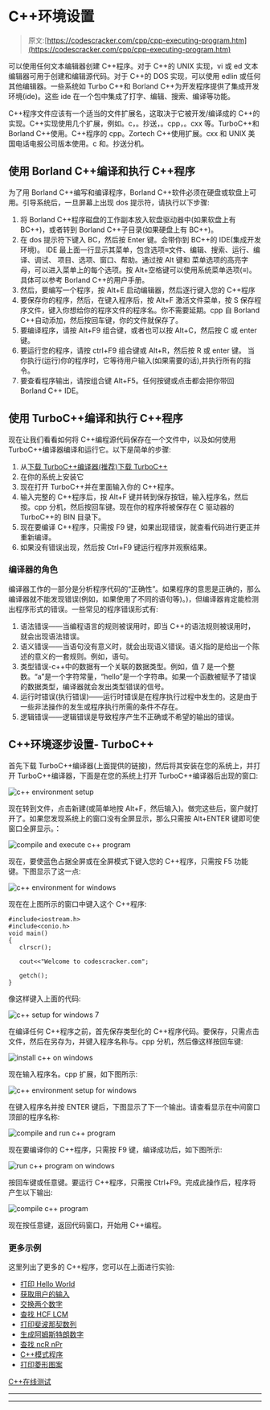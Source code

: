 # C++环境设置

> 原文:[https://codescracker.com/cpp/cpp-executing-program.htm](https://codescracker.com/cpp/cpp-executing-program.htm)

可以使用任何文本编辑器创建 C++程序。对于 C++的 UNIX 实现，vi 或 ed 文本编辑器可用于创建和编辑源代码。对于 C++的 DOS 实现，可以使用 edlin 或任何其他编辑器。一些系统如 Turbo C++和 Borland C++为开发程序提供了集成开发环境(ide)。这些 ide 在一个包中集成了打字、编辑、搜索、编译等功能。

C++程序文件应该有一个适当的文件扩展名，这取决于它被开发/编译成的 C++的实现。C++实现使用几个扩展，例如。c，。抄送，。cpp，。cxx 等。TurboC++和 Borland C++使用。C++程序的 cpp。Zortech C++使用扩展。cxx 和 UNIX 美国电话电报公司版本使用。c 和。抄送分机。

## 使用 Borland C++编译和执行 C++程序

为了用 Borland C++编写和编译程序，Borland C++软件必须在硬盘或软盘上可用。引导系统后，一旦屏幕上出现 dos 提示符，请执行以下步骤:

1.  将 Borland C++程序磁盘的工作副本放入软盘驱动器中(如果软盘上有 BC++)，或者转到 Borland C++子目录(如果硬盘上有 BC++)。
2.  在 dos 提示符下键入 BC，然后按 Enter 键。会带你到 BC++的 IDE(集成开发环境)。
    IDE 最上面一行显示其菜单，包含选项≡文件、编辑、搜索、运行、编译、调试、 项目、选项、窗口、帮助。通过按 Alt 键和 菜单选项的高亮字母，可以进入菜单上的每个选项。按 Alt+空格键可以使用系统菜单选项(≡)。具体可以参考 Borland C++的用户手册。
3.  然后，要编写一个程序，按 Alt+E 启动编辑器，然后逐行键入您的 C++程序
4.  要保存你的程序，然后，在键入程序后，按 Alt+F 激活文件菜单，按 S 保存程序文件，键入你想给你的程序文件的程序名。你不需要延期。cpp 自 Borland C++自动添加，然后按回车键，你的文件就保存了。
5.  要编译程序，请按 Alt+F9 组合键，或者也可以按 Alt+C，然后按 C 或 enter 键。
6.  要运行您的程序，请按 ctrl+F9 组合键或 Alt+R，然后按 R 或 enter 键。
    当你执行(运行)你的程序时，它等待用户输入(如果需要的话),并执行所有的指令。
7.  要查看程序输出，请按组合键 Alt+F5。任何按键或点击都会把你带回 Borland C++ IDE。

## 使用 TurboC++编译和执行 C++程序

现在让我们看看如何将 C++编程源代码保存在一个文件中，以及如何使用 TurboC++编译器编译和运行它。以下是简单的步骤:

1.  从[下载 TurboC++编译器(推荐)下载 TurboC++](http://liquidtelecom.dl.sourceforge.net/project/turbocforwindows-9/Turbo%20C%2B%2B%204.0%20Windows%207%20Windows%208%2064Bit%20Version.exe)
2.  在你的系统上安装它
3.  现在打开 TurboC++并在里面输入你的 C++程序。
4.  输入完整的 C++程序后，按 Alt+F 键并转到保存按钮，输入程序名，然后按。cpp 分机，然后按回车键。现在你的程序将被保存在 C 驱动器的 TurboC++的 BIN 目录下。
5.  现在要编译 C++程序，只需按 F9 键，如果出现错误，就查看代码进行更正并重新编译。
6.  如果没有错误出现，然后按 Ctrl+F9 键运行程序并观察结果。

### 编译器的角色

编译器工作的一部分是分析程序代码的“正确性”。如果程序的意思是正确的，那么编译器就不能发现错误(例如，如果使用了不同的语句等)。)，但编译器肯定能检测出程序形式的错误。一些常见的程序错误形式有:

1.  语法错误——当编程语言的规则被误用时，即当 C++的语法规则被误用时，就会出现语法错误。
2.  语义错误——当语句没有意义时，就会出现语义错误。语义指的是给出一个陈述的意义的一套规则。例如，语句。
3.  类型错误-c++中的数据有一个关联的数据类型。例如，值 7 是一个整数。“a”是一个字符常量，“hello”是一个字符串。如果一个函数被赋予了错误的数据类型，编译器就会发出类型错误的信号。
4.  运行时错误(执行错误)——运行时错误是在程序执行过程中发生的。这是由于一些非法操作的发生或程序执行所需的条件不存在。
5.  逻辑错误——逻辑错误是导致程序产生不正确或不希望的输出的错误。

## C++环境逐步设置- TurboC++

首先下载 TurboC++编译器(上面提供的链接)，然后将其安装在您的系统上，并打开 TurboC++编译器，下面是在您的系统上打开 TurboC++编译器后出现的窗口:

![c++ environment setup](../Images/c7aee2152d4a770a156131545d58132f.png)

现在转到文件，点击新建(或简单地按 Alt+F，然后输入)。做完这些后，窗户就打开了。如果您发现系统上的窗口没有全屏显示，那么只需按 Alt+ENTER 键即可使窗口全屏显示。：

![compile and execute c++ program](../Images/413eb624b413c6b09ffe19f2b50a9b45.png)

现在，要使蓝色占据全屏或在全屏模式下键入您的 C++程序，只需按 F5 功能键。下图显示了这一点:

![c++ environment for windows](../Images/a89e0e10e0b78ff06886df0bc2760a1e.png)

现在在上图所示的窗口中键入这个 C++程序:

```
#include<iostream.h>
#include<conio.h>
void main()
{
   clrscr();

   cout<<"Welcome to codescracker.com";

   getch();
}
```

像这样键入上面的代码:

![c++ setup for windows 7](../Images/e0f76878fe2fe0f887f1ecf143eb8269.png)

在编译任何 C++程序之前，首先保存类型化的 C++程序代码。要保存，只需点击文件，然后在另存为，并键入程序名称与。cpp 分机，然后像这样按回车键:

![install c++ on windows](../Images/a10186b9e979d1d392d5159ed2e1765b.png)

现在输入程序名。cpp 扩展，如下图所示:

![c++ environment setup for windows](../Images/eb4c860c78e6e75115e762da799d5e31.png)

在键入程序名并按 ENTER 键后，下图显示了下一个输出。请查看显示在中间窗口顶部的程序名称:

![compile and run c++ program](../Images/ff9bbe9e85af7a77e264be719bdaff0e.png)

现在要编译你的 C++程序，只需按 F9 键，编译成功后，如下图所示:

![run c++ program on windows](../Images/0ec71a4916a4e6f8b970c166b027357e.png)

按回车键或任意键。要运行 C++程序，只需按 Ctrl+F9。完成此操作后，程序将产生以下输出:

![compile c++ program](../Images/584a963701eaf2056741d9bc3cca1e1d.png)

现在按任意键，返回代码窗口，开始用 C++编程。

### 更多示例

这里列出了更多的 C++程序，您可以在上面进行实验:

*   [打印 Hello World](/cpp/program/cpp-program-print-hello-world.htm)
*   [获取用户的输入](/cpp/program/cpp-program-receive-input.htm)
*   [交换两个数字](/cpp/program/cpp-program-swap-two-numbers.htm)
*   [查找 HCF LCM](/cpp/program/cpp-program-find-hcf-lcm.htm)
*   [打印斐波那契数列](/cpp/program/cpp-program-print-fabonacci-series.htm)
*   [生成阿姆斯特朗数字](/cpp/program/cpp-program-generate-armstrong-number.htm)
*   [查找 ncR nPr](/cpp/program/cpp-program-find-ncr-npr.htm)
*   [C++模式程序](/cpp/program/cpp-program-print-star-pyramid-patterns.htm)
*   [打印菱形图案](/cpp/program/cpp-program-print-diamond-pattern.htm)

[C++在线测试](/exam/showtest.php?subid=3)

* * *

* * *